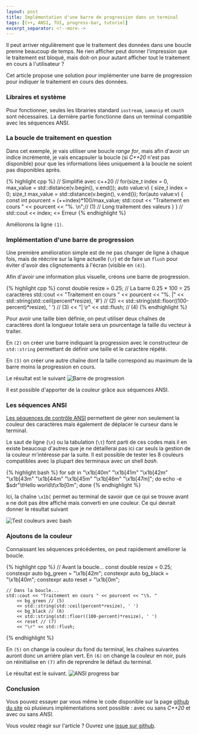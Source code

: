 ```yaml
---
layout: post
title: Implémentation d'une barre de progression dans un terminal
tags: [C++, ANSI, TUI, progress-bar, tutoriel]
excerpt_separator: <!--more-->
---
```

Il peut arriver régulièrement que le traitement des données dans une boucle prenne beaucoup de temps. Ne rien afficher peut donner l'impression que le traitement est bloqué, mais doit-on pour autant afficher tout le traitement en cours à l'utilisateur ?
<!--more-->

Cet article propose une solution pour implémenter une barre de progression pour indiquer le traitement en cours des données.

### Libraires et système
Pour fonctionner, seules les librairies standard `iostream`, `iomanip` et `cmath` sont nécessaires.
La dernière partie fonctionne dans un terminal compatible avec les séquences ANSI.

### La boucle de traitement en question
Dans cet exemple, je vais utiliser une boucle *range for*, mais afin d'avoir un indice incrémenté, je vais encapsuler la boucle (si *C++20* n'est pas disponible) pour que les informations liées uniquement à la boucle ne soient pas disponibles après.

{% highlight cpp %}
// Simplifié avec c++20
// for(size_t index = 0, max_value = std::distance(v.begin(), v.end()); auto value:v) 
{
	size_t index = 0;
	size_t max_value = std::distance(v.begin(), v.end());
	for(auto value:v) {
		const int pourcent = (++index)*100/max_value;
		std::cout << "Traitement en cours " << pourcent << "\%. \n";// (1)
		// Long traitement des valeurs
	}
}
// std::cout << index; <= Erreur
{% endhighlight %}

Améliorons la ligne `(1)`.

### Implémentation d'une barre de progression

Une première amélioration simple est de ne pas changer de ligne à chaque fois, mais de réécrire sur la ligne actuelle (`\r`) et de faire un `flush` pour éviter d'avoir des clignotements à l'écran (visible en `(4)`).

Afin d'avoir une information plus visuelle, créons une barre de progression.

{% highlight cpp %}
	const double resize = 0.25; // La barre 0.25 * 100 = 25 caractères
	std::cout << "Traitement en cours " << pourcent << "\%. |"
		<< std::string(std::ceil(percent*resize), '#') // (2)
		<< std::string(std::floor((100-percent)*resize), ' ') // (3)
		<< "| \r" << std::flush; // (4)
{% endhighlight %}

Pour avoir une taille bien définie, on peut utiliser deux chaînes de caractères dont la longueur totale sera un pourcentage la taille du vecteur à traiter.

En `(2)` on créer une barre indiquant la progression avec le constructeur de `std::string` permettant de définir une taille et le caractère répété.

En `(3)` on créer une autre chaîne dont la taille correspond au maximum de la barre moins la progression en cours.

Le résultat est le suivant
![Barre de progression]({{site.url}}/examples/CPP/2021-08_progress_bar/progress_bar.png "Barre de progression")

Il est possible d'apporter de la couleur grâce aux séquences ANSI.

### Les séquences ANSI
[Les séquences de contrôle ANSI](https://en.wikipedia.org/wiki/ANSI_escape_code) permettent de gérer non seulement la couleur des caractères mais également de déplacer le curseur dans le terminal.

Le saut de ligne (`\n`) ou la tabulation (`\t`) font parti de ces codes mais il en existe beaucoup d'autres que je ne détaillerai pas ici car seuls la gestion de la couleur m'intéresse par la suite.
Il est possible de tester les 8 couleurs compatibles avec la plupart des terminaux avec un shell *bash*.

{% highlight bash %}
for sdr in "\x1b[40m" "\x1b[41m" "\x1b[42m" "\x1b[43m" "\x1b[44m" "\x1b[45m" "\x1b[46m" "\x1b[47m]"; do echo -e $sdr"\tHello world\t\x1b[0m"; done
{% endhighlight %}

Ici, la chaîne `\x1b[` permet au terminal de savoir que ce qui se trouve avant `m` ne doit pas être affiché mais converti en une couleur.  Ce qui devrait donner le résultat suivant

![Test couleurs avec bash]({{site.url}}/examples/CPP/2021-08_progress_bar/bash_test_bgcolor.png "Test couleurs avec bash")

### Ajoutons de la couleur
Connaissant les séquences précédentes, on peut rapidement améliorer la boucle.

{% highlight cpp %}
	// Avant la boucle...
	const double resize = 0.25;
	constexpr auto bg_green = "\x1b[42m";
	constexpr auto bg_black = "\x1b[40m";
	constexpr auto reset = "\x1b[0m";
	
	// Dans la boucle...
	std::cout << "Traitement en cours " << pourcent << "\%. "
		<< bg_green // (5)
		<< std::string(std::ceil(percent*resize), ' ')
		<< bg_black // (6)
		<< std::string(std::floor((100-percent)*resize), ' ')
		<< reset // (7)
		<< "\r" << std::flush;
{% endhighlight %}

En `(5)` on change la couleur du fond du terminal, les chaînes suivantes auront donc un arrière plan vert.
En `(6)` on change la couleur en noir, puis on réinitialise en `(7)` afin de reprendre le défaut du terminal.

Le résultat est le suivant.
![ANSI progress bar]({{site.url}}/examples/CPP/2021-08_progress_bar/ANSI_progress_bar.gif "Barre de progression en couleur")

### Conclusion
Vous pouvez essayer par vous même le code disponible sur la page [github du site]({{site.git_origin}}/tree/main/examples/CPP/2021-08_progress_bar/) où plusieurs implémentations sont possible : avec ou sans *C++20* et avec ou sans *ANSI*.

Vous voulez réagir sur l'article ? Ouvrez une [issue sur github]({{site.git_origin}}/issues).

